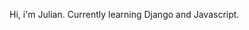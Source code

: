 Hi, i'm Julian.
Currently learning Django and Javascript.


<!---
jh-2008/jh-2008 is a ✨ special ✨ repository because its `README.md` (this file) appears on your GitHub profile.
You can click the Preview link to take a look at your changes.
--->
